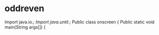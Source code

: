 # oddreven
Import java.io.*;
Import java.until.*;
Public class onscreen
{
Public static void main(String args[])
{
 
